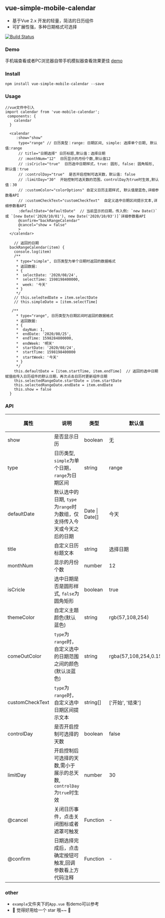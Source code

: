## vue-simple-mobile-calendar
* 基于Vue 2.x 开发的轻量，简洁的日历组件
* 可扩展性强，多种日期格式可选择

[![Build Status](https://travis-ci.org/smileTJC/vue-simple-mobile-calendar.svg?branch=master)](https://travis-ci.org/smileTJC/vue-simple-mobile-calendar)
### Demo
手机端查看或者PC浏览器自带手机模拟器查看效果更佳
[demo](https://smiletjc.github.io/vue-simple-mobile-calendar/dist/index.html)
### Install
```
npm install vue-simple-mobile-calendar --save
```

### Usage
```
//vue文件中引入
import calendar from 'vue-mobile-calendar';
 components: {
    calendar
  }

  <calendar
     :show="show"
      type="range" // 日历类型：range: 日期区间, simple: 选择单个日期, 默认值:range
      // title="日期选择" 日历标题,默认值：选择日期
      // :monthNum="12"  日历显示的月份个数,默认值12
      // :isCricle="true"  日历选中日期样式，true: 圆形, false: 圆角矩形, 默认值：true
      // :controlDay="true"  是否开启控制可选天数，默认值: false
      // :limitDay="30"  开始控制可选天数的范围，controlDay为true时生效,默认值：30
      // :customColor="colorOptions" 自定义日历主题样式, 默认值是蓝色,详细参数看API
      // :customCheckText="customCheckText"  自定义选中日期区间提示文本,详细参数看API
      :defaultDate="defaultDate"  // 当前显示的日期，传入例: `new Date()` 或 `[new Date('2020/10/01'), new Date('2020/10/03')]`详细参数看API
      @confirm="backRangeCalendar"
      @cancel="show = false"
      >
  </calendar>

    // 返回的日期
  backRangeCalendar(item) {
    console.log(item)
    /**
     * type="simple", 日历类型为单个日期时返回的数据格式
     * 返回数据:
     * {
     *  selectDate: '2020/08/24',
     *  selectTime: 1598198400000,
     *  week: '今天'
     * }
     */
    // this.seledtedDate = item.selectDate
    // this.simpleDate = [item.selectTime]

   /**
     * type="range", 日历类型为日期区间时返回的数据格式
     * 返回数据:
     * {
     *  dayNum: 1,
     *  endDate: '2020/08/25',
     *  endTime: 1598284800000,
     *  endWeek: '明天'
     *  startDate: '2020/08/24',
     *  startTime: 1598198400000
     *  startWeek: '今天'
     * }
     */
    this.defaultDate = [item.startTime, item.endTime]  // 返回的选中日期赋值给传入日历组件的默认日期，再次点击日历时更新组件日期
    this.selectedRangeDate.startDate = item.startDate
    this.selectedRangeDate.endDate = item.endDate
    this.show = false
  }
```

### API
| 属性 | 说明 | 类型 | 默认值 | 必传 |
| ----------- | ----------- | ----------- | ----------- | ----------- |
| show | 是否显示日历 | boolean | 无 | 是 |
| type | 日历类型, `simple`为单个日期，`range`为日期区间 | string | range | 是 |
| defaultDate | 默认选中的日期, `type`为`range`时为数组，仅支持传入今天或今天之后的日期 | Date \| Date[] | 今天 | 否 |
| title | 自定义日历标题文本 | string | 选择日期 | 否 |
| monthNum | 显示的月份个数 | number| 12 | 否 |
| isCricle | 选中日期是否是圆形样式, `false`为圆角矩形 | boolean | true | 否 |
| themeColor| 自定义主题颜色(默认蓝色) | string | rgb(57,108,254) | 否 |
| comeOutColor | `type`为`range`时，自定义选中的日期范围之间的颜色(默认淡蓝色) | string | rgba(57,108,254,0.15) | 否 |
| customCheckText | `type`为`range`时，自定义选中日期区间提示文本 | string[] | ['开始', '结束'] | 否 |
| controlDay | 是否开启控制可选择的天数 | boolean | false | 否 |
| limitDay | 开启控制后可选择的天数,需小于展示的总天数, `controlDay`为`true`时生效 | number | 30| 否 |
| @cancel | 关闭日历事件，点击关闭图标或者遮罩可触发 | Function | - | - |
| @confirm | 日期选择完成后，点击确定按钮可触发,回调参数看上方代码注释 | Function | - | - |

### other
* `example`文件夹下的`App.vue` 有demo可以参考
*  🎉 觉得好用给一个 star 哦~~ 🎉
